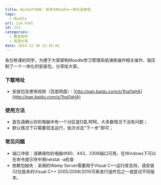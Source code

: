 ```yaml
---
title: WinSoft006：浙师大Moodle一体化安装包
tags:
  - Moodle
url: 114.html
id: 114
categories:
  - 教育软件
  - 资源分享
date: 2014-12-30 22:16:44
---
```


各位修课的同学，为便于大家架构Moodle学习管理系统演练操作相关操作，我压制了一个一体化的安装包，分享给大家。

### 下载地址

*   安装包及使用视频（百度网盘）：[http://pan.baidu.com/s/1hqj1qHA](http://pan.baidu.com/s/1hqj1qHA)

### 使用方法

*   首先请确认你的电脑中有一个分区是D盘,呵呵，大多数情况下没有问题；
*   默认情况下只需要双击运行，依次点击“下一步”即可；

### 常见问题

*   端口冲突：请确保你的电脑中80、443、3306端口可用，在Windows下可以在命令提示符中用netstat -a检查
*   依赖包缺失：采用的Wamp Server需要用于Visual C++运行库支持，请安装32位版本的Visual C++ 2005/2008/2010可再发行组件包之一或尝试不同版本。